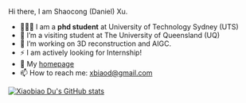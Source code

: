 <p2>Hi there, I am Shaocong (Daniel) Xu.</p2>
- 👨🏼‍💻 I am a **phd student** at University of Technology Sydney (UTS)
- 🌱 I’m a visiting student at The University of Queensland (UQ)
- 🔭 I’m working on 3D reconstruction and AIGC.
- ⚡  I am actively looking for Internship!
- 💬 My [homepage](https://xiaobiaodu.github.io/)
- 📫 How to reach me: xbiaod@gmail.com
<!--
**guochengqian/guochengqian** is a ✨ _special_ ✨ repository because its `README.md` (this file) appears on your GitHub profile.

Here are some ideas to get you started:

- 🔭 I’m currently working on ...
- 🌱 I’m currently learning ...
- 👯 I’m looking to collaborate on ...
- 🤔 I’m looking for help with ...
- 💬 Ask me about ...
- 📫 How to reach me: ...
- 😄 Pronouns: ...
- ⚡ Fun fact: ...

- :book: Check my publications via [google scholar](https://scholar.google.com/citations?user=DUDaxg4AAAAJ&hl=en)

<div align="center">
  <p>

  <a href="https://github.com/guochengqian">

  <img src="https://github-readme-stats.vercel.app/api?username=Daniellli&show_icons=true&theme=default&hide=contribs,issues" />

  </a>
  
  </p>
</div>

-->

[![Xiaobiao Du's GitHub stats](https://github-readme-stats.vercel.app/api?username=xiaobiaodu)](https://github.com/anuraghazra/github-readme-stats)